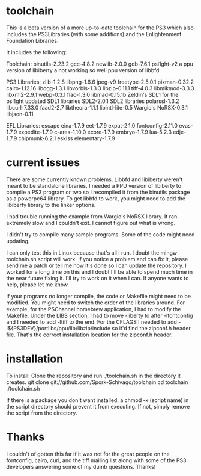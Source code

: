 toolchain
=========

This is a beta version of a more up-to-date toolchain for the PS3 which also includes
the PS3Libraries (with some additions) and the Enlightenment Foundation Libraries.

It includes the following:

  Toolchain:
  binutils-2.23.2
  gcc-4.8.2
  newlib-2.0.0
  gdb-7.6.1
  psl1ght-v2
  a ppu version of libiberty
  a not working so well ppu version of libbfd
  
  PS3 Libraries:
  zlib-1.2.8
  libpng-1.6.6
  jpeg-v9
  freetype-2.5.0.1
  pixman-0.32.2
  cairo-1.12.16
  libogg-1.3.1
  libvorbis-1.3.3
  libzip-0.11.1
  tiff-4.0.3
  libmikmod-3.3.3
  libxml2-2.9.1
  webp-0.3.1
  flac-1.3.0
  libmad-0.15.1b
  Zeldin's SDL1 for the psl1ght
  updated SDL1 libraries
  SDL2-2.0.1
  SDL2 libraries
  polarssl-1.3.2
  libcurl-7.33.0
  faad2-2.7
  libtheora-1.1.1
  libintl-lite-0.5
  Wargio's NoRSX-0.3.1
  libjson-0.11
  
  EFL Libraries:
  escape
  eina-1.7.9
  eet-1.7.9
  expat-2.1.0
  fontconfig-2.11.0
  evas-1.7.9
  expedite-1.7.9
  c-ares-1.10.0
  ecore-1.7.9
  embryo-1.7.9
  lua-5.2.3
  edje-1.7.9
  chipmunk-6.2.1
  eskiss
  elementary-1.7.9
  
  current issues
  ==============
  
  There are some currently known problems.  Libbfd and libiberty weren't meant to be standalone libraries.  I needed
  a PPU version of libiberty to compile a PS3 program or two so I recompiled it from the binutils package as a
  powerpc64 library.  To get libbfd to work, you might need to add the libiberty library to the linker options.
  
  I had trouble running the example from Wargio's NoRSX library.  It ran extremely slow and I couldn't exit.  I cannot
  figure out what is wrong.
  
  I didn't try to compile many sample programs.  Some of the code might need updating.
  
  I can only test this in Linux because that's all I run.  I doubt the mingw-toolchain.sh script will work.  If you
  notice a problem and can fix it, please send me a patch or tell me how it's done so I can update the repository.
  I worked for a long time on this and I doubt I'll be able to spend much time in the near future fixing it.  I'll try to
  work on it when I can.  If anyone wants to help, please let me know.
  
  If your programs no longer compile, the code or Makefile might need to be modified.  You might need to switch the order
  of the libraries around.  For example, for the PSChannel homebrew application, I had to modify the Makefile.  Under the
  LIBS section, I had to move -liberty to after -lfontconfig and I needed to add -ltiff to the end.  For the CFLAGS I
  needed to add -I${PS3DEV}/portlibs/ppu/lib/libzip/include so it'd find the zipconf.h header file.  That's the correct
  installation location for the zipconf.h header.
  
  installation
  ============
  
  To install:
   Clone the repository and run ./toolchain.sh in the directory it creates.
   git clone git://github.com/Spork-Schivago/toolchain
   cd toolchain
   ./toolchain.sh
   
   If there is a package you don't want installed, a chmod -x (script name) in the script directory should prevent it
   from executing.  If not, simply remove the script from the directory.
   
   Thanks
   ======
   I couldn't of gotten this far if it was not for the great people on the fontconfig, cairo, curl, and the tiff
   mailing list along with some of the PS3 developers answering some of my dumb questions.  Thanks!
   
